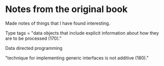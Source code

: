 # Notes from the original book

Made notes of things that I have found interesting.

Type tags = "data objects that include explicit information about how they are to be processed (170)."

Data directed programming

"technique for implementing generic interfaces is not additive (180)."
